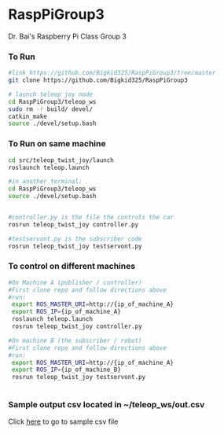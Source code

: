 # RaspPiGroup3
Dr. Bai's Raspberry Pi Class Group 3
### To Run

```bash
#link https://github.com/Bigkid325/RaspPiGroup3/tree/master
git clone https://github.com/Bigkid325/RaspPiGroup3

# launch teleop joy node
cd RaspPiGroup3/teleop_ws
sudo rm -r build/ devel/
catkin_make
source ./devel/setup.bash
```
### To Run on same machine
```bash
cd src/teleop_twist_joy/launch
roslaunch teleop.launch

#in another terminal:
cd RaspPiGroup3/teleop_ws
source ./devel/setup.bash


#controller.py is the file the controls the car
rosrun teleop_twist_joy controller.py

#testservont.py is the subscriber code
rosrun teleop_twist_joy testservont.py
```
### To control on different machines
```bash
#On Machine A (publisher / controller)
#First clone repo and follow directions above
#run:
 export ROS_MASTER_URI=http://{ip_of_machine_A}
 export ROS_IP={ip_of_machine_A}
 roslaunch teleop.launch
 rosrun teleop_twist_joy controller.py

#On machine B (the subscriber / robot)
#First clone repo and follow directions above
#run:
 export ROS_MASTER_URI=http://{ip_of_machine_A}
 export ROS_IP={ip_of_machine_B}
 rosrun teleop_twist_joy testservont.py
 
 ```
### Sample output csv located in ~/teleop_ws/out.csv
Click [here](https://github.com/Bigkid325/RaspPiGroup3/blob/master/teleop_ws/out.csv) to go to sample csv file
